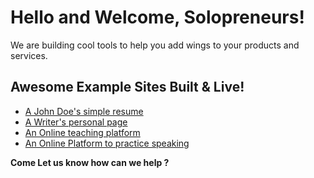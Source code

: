 # Hello and Welcome, Solopreneurs!

We are building cool tools to help you add wings to your products and services. 

## Awesome Example Sites Built & Live!
- [A John Doe's simple resume](http://publichome.page/simpleresume)
- [A Writer's personal page](http://publichome.page/ramasahoo)
- [An Online teaching platform](http://publichome.page/nritutor)
- [An Online Platform to practice speaking](http://publichome.page/voicesmith)


**Come Let us know how can we help ?**
